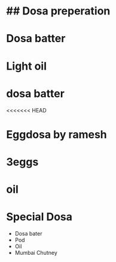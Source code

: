 # ## Dosa preperation

# Dosa batter
# Light oil

# dosa batter
<<<<<<< HEAD
# Eggdosa by ramesh
# 3eggs
# oil

# Special Dosa
* Dosa bater
* Pod
* Oil
* Mumbai Chutney

